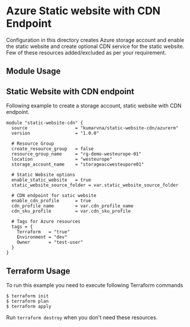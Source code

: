 # Azure Static website with CDN Endpoint

Configuration in this directory creates Azure storage account and enable the static website and create optional CDN service for the static website. Few of these resources added/excluded as per your requirement.

## Module Usage

## Static Website with CDN endpoint

Following example to create a storage account, static website with CDN endpoint.

```
module "static-website-cdn" {
  source                  = "kumarvna/static-website-cdn/azurerm"
  version                 = "1.0.0"
  
  # Resource Group
  create_resource_group   = false
  resource_group_name     = "rg-demo-westeurope-01"
  location                = "westeurope"
  storage_account_name    = "storageaccwesteupore01"

  # Static Website options
  enable_static_website   = true
  static_website_source_folder = var.static_website_source_folder

  # CDN endpoint for satic website 
  enable_cdn_profile      = true
  cdn_profile_name        = var.cdn_profile_name
  cdn_sku_profile         = var.cdn_sku_profile
  
  # Tags for Azure resources 
  tags = {
    Terraform   = "true"
    Environment = "dev"
    Owner       = "test-user"
  }
}
```

## Terraform Usage

To run this example you need to execute following Terraform commands

```
$ terraform init
$ terraform plan
$ terraform apply
```

Run `terraform destroy` when you don't need these resources.
